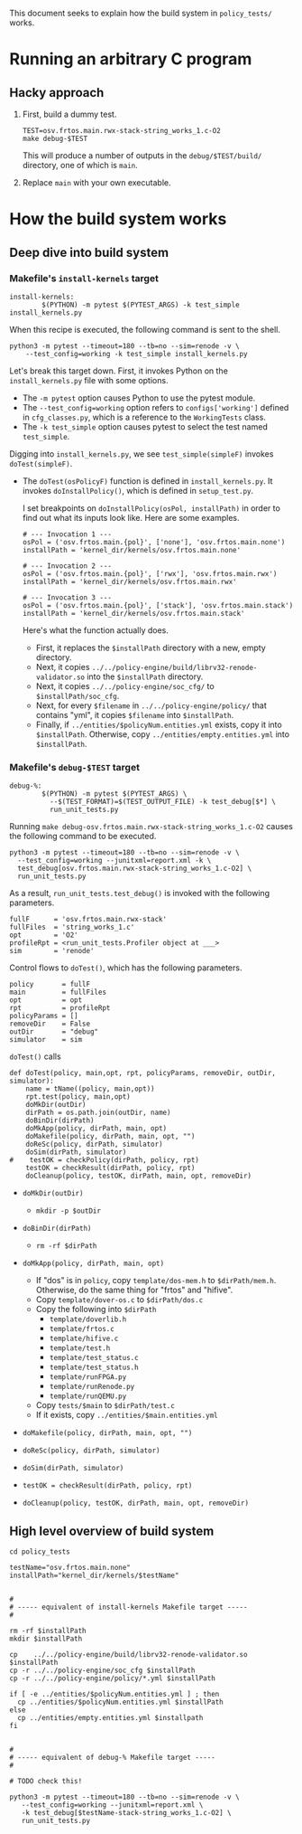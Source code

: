 This document seeks to explain how the build system in `policy_tests/`
works.

# Running an arbitrary C program

## Hacky approach

1.  First, build a dummy test.
    
        TEST=osv.frtos.main.rwx-stack-string_works_1.c-O2
        make debug-$TEST
    
    This will produce a number of outputs in the
    `debug/$TEST/build/` directory, one of which is `main`.

2.  Replace `main` with your own executable.

# How the build system works

## Deep dive into build system

### Makefile's `install-kernels` target

    install-kernels:
            $(PYTHON) -m pytest $(PYTEST_ARGS) -k test_simple install_kernels.py

When this recipe is executed, the following command is sent to the
shell.

    python3 -m pytest --timeout=180 --tb=no --sim=renode -v \
        --test_config=working -k test_simple install_kernels.py

Let's break this target down.  First, it invokes Python on the
`install_kernels.py` file with some options.

-   The `-m pytest` option causes Python to use the pytest module.
-   The `--test_config=working` option refers to `configs['working']`
    defined in `cfg_classes.py`, which is a reference to the
    `WorkingTests` class.
-   The `-k test_simple` option causes pytest to select the test
    named `test_simple`.

Digging into `install_kernels.py`, we see `test_simple(simpleF)`
invokes `doTest(simpleF)`.

-   The `doTest(osPolicyF)` function is defined in
    `install_kernels.py`. It invokes `doInstallPolicy()`, which is
    defined in `setup_test.py`.
    
    I set breakpoints on `doInstallPolicy(osPol, installPath)` in
    order to find out what its inputs look like. Here are some
    examples.
    
        # --- Invocation 1 ---
        osPol = ('osv.frtos.main.{pol}', ['none'], 'osv.frtos.main.none')
        installPath = 'kernel_dir/kernels/osv.frtos.main.none'
        
        # --- Invocation 2 ---
        osPol = ('osv.frtos.main.{pol}', ['rwx'], 'osv.frtos.main.rwx')
        installPath = 'kernel_dir/kernels/osv.frtos.main.rwx'
        
        # --- Invocation 3 ---
        osPol = ('osv.frtos.main.{pol}', ['stack'], 'osv.frtos.main.stack')
        installPath = 'kernel_dir/kernels/osv.frtos.main.stack'
    
    Here's what the function actually does.
    
    -   First, it replaces the `$installPath` directory with a new,
        empty directory.
    -   Next, it copies
        `../../policy-engine/build/librv32-renode-validator.so` into
        the `$installPath` directory.
    -   Next, it copies `../../policy-engine/soc_cfg/` to
        `$installPath/soc_cfg`.
    -   Next, for every `$filename` in `../../policy-engine/policy/`
               that contains "yml", it copies `$filename` into `$installPath`.
    -   Finally, if `../entities/$policyNum.entities.yml` exists, copy
        it into `$installPath`. Otherwise, copy
        `../entities/empty.entities.yml` into `$installPath`.

### Makefile's `debug-$TEST` target

    debug-%:
            $(PYTHON) -m pytest $(PYTEST_ARGS) \
              --$(TEST_FORMAT)=$(TEST_OUTPUT_FILE) -k test_debug[$*] \
              run_unit_tests.py

Running `make debug-osv.frtos.main.rwx-stack-string_works_1.c-O2`
causes the following command to be executed.

    python3 -m pytest --timeout=180 --tb=no --sim=renode -v \
      --test_config=working --junitxml=report.xml -k \
      test_debug[osv.frtos.main.rwx-stack-string_works_1.c-O2] \
      run_unit_tests.py

As a result, `run_unit_tests.test_debug()` is invoked with the
following parameters.

    fullF      = 'osv.frtos.main.rwx-stack'
    fullFiles  = 'string_works_1.c'
    opt        = 'O2'
    profileRpt = <run_unit_tests.Profiler object at ___>
    sim        = 'renode'

Control flows to `doTest()`, which has the following parameters.

    policy       = fullF
    main         = fullFiles
    opt          = opt
    rpt          = profileRpt
    policyParams = []
    removeDir    = False
    outDir       = "debug"
    simulator    = sim

`doTest()` calls

    def doTest(policy, main,opt, rpt, policyParams, removeDir, outDir, simulator):
        name = tName((policy, main,opt))
        rpt.test(policy, main,opt)
        doMkDir(outDir)
        dirPath = os.path.join(outDir, name)
        doBinDir(dirPath)
        doMkApp(policy, dirPath, main, opt)
        doMakefile(policy, dirPath, main, opt, "")
        doReSc(policy, dirPath, simulator)
        doSim(dirPath, simulator)
    #    testOK = checkPolicy(dirPath, policy, rpt)
        testOK = checkResult(dirPath, policy, rpt)
        doCleanup(policy, testOK, dirPath, main, opt, removeDir)

-   `doMkDir(outDir)`
    -   `mkdir -p $outDir`
-   `doBinDir(dirPath)`
    -   `rm -rf $dirPath`
-   `doMkApp(policy, dirPath, main, opt)`
    -   If "dos" is in `policy`, copy `template/dos-mem.h` to
        `$dirPath/mem.h`. Otherwise, do the same thing for "frtos" and
        "hifive".
    -   Copy `template/dover-os.c` to `$dirPath/dos.c`
    -   Copy the following into `$dirPath`
        -   `template/doverlib.h`
        -   `template/frtos.c`
        -   `template/hifive.c`
        -   `template/test.h`
        -   `template/test_status.c`
        -   `template/test_status.h`
        -   `template/runFPGA.py`
        -   `template/runRenode.py`
        -   `template/runQEMU.py`
    -   Copy `tests/$main` to `$dirPath/test.c`
    -   If it exists, copy `../entities/$main.entities.yml`

-   `doMakefile(policy, dirPath, main, opt, "")`
-   `doReSc(policy, dirPath, simulator)`
-   `doSim(dirPath, simulator)`
-   `testOK = checkResult(dirPath, policy, rpt)`
-   `doCleanup(policy, testOK, dirPath, main, opt, removeDir)`

## High level overview of build system

    cd policy_tests
    
    testName="osv.frtos.main.none"
    installPath="kernel_dir/kernels/$testName"
    
    
    #
    # ----- equivalent of install-kernels Makefile target -----
    #
    
    rm -rf $installPath
    mkdir $installPath
    
    cp    ../../policy-engine/build/librv32-renode-validator.so $installPath
    cp -r ../../policy-engine/soc_cfg $installPath
    cp -r ../../policy-engine/policy/*.yml $installPath
    
    if [ -e ../entities/$policyNum.entities.yml ] ; then
      cp ../entities/$policyNum.entities.yml $installPath
    else
      cp ../entities/empty.entities.yml $installpath
    fi
    
    
    #
    # ----- equivalent of debug-% Makefile target -----
    #
    
    # TODO check this!
    
    python3 -m pytest --timeout=180 --tb=no --sim=renode -v \
       --test_config=working --junitxml=report.xml \
       -k test_debug[$testName-stack-string_works_1.c-O2] \
       run_unit_tests.py